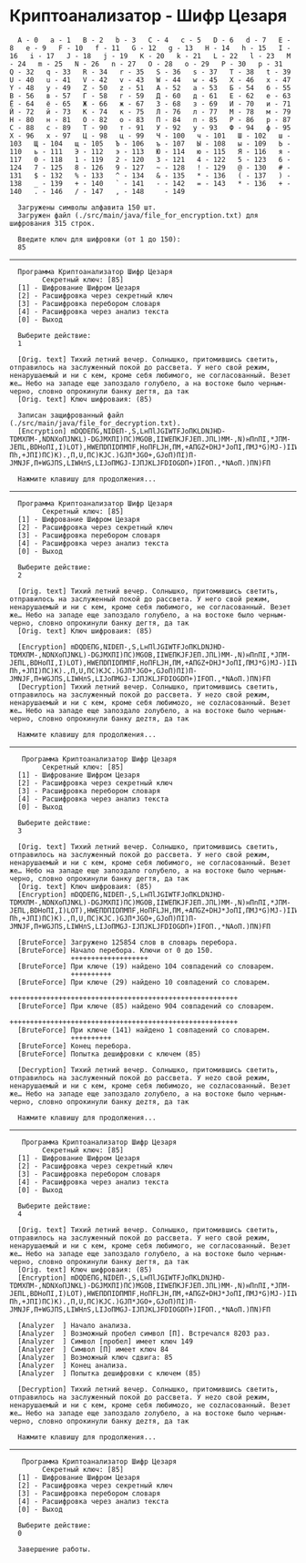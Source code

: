 # Криптоанализатор - Шифр Цезаря

      A - 0   a - 1   B - 2   b - 3   C - 4   c - 5   D - 6   d - 7   E - 8   e - 9   F - 10   f - 11   G - 12   g - 13   H - 14   h - 15   I - 16   i - 17   J - 18   j - 19   K - 20   k - 21   L - 22   l - 23   M - 24   m - 25   N - 26   n - 27   O - 28   o - 29   P - 30   p - 31   Q - 32   q - 33   R - 34   r - 35   S - 36   s - 37   T - 38   t - 39   U - 40   u - 41   V - 42   v - 43   W - 44   w - 45   X - 46   x - 47   Y - 48   y - 49   Z - 50   z - 51   А - 52   а - 53   Б - 54   б - 55   В - 56   в - 57   Г - 58   г - 59   Д - 60   д - 61   Е - 62   е - 63   Ё - 64   ё - 65   Ж - 66   ж - 67   З - 68   з - 69   И - 70   и - 71   Й - 72   й - 73   К - 74   к - 75   Л - 76   л - 77   М - 78   м - 79   Н - 80   н - 81   О - 82   о - 83   П - 84   п - 85   Р - 86   р - 87   С - 88   с - 89   Т - 90   т - 91   У - 92   у - 93   Ф - 94   ф - 95   Х - 96   х - 97   Ц - 98   ц - 99   Ч - 100   ч - 101   Ш - 102   ш - 103   Щ - 104   щ - 105   Ъ - 106   ъ - 107   Ы - 108   ы - 109   Ь - 110   ь - 111   Э - 112   э - 113   Ю - 114   ю - 115   Я - 116   я - 117   0 - 118   1 - 119   2 - 120   3 - 121   4 - 122   5 - 123   6 - 124   7 - 125   8 - 126   9 - 127   ~ - 128   ! - 129   @ - 130   # - 131   $ - 132   % - 133   ^ - 134   & - 135   * - 136   ( - 137   ) - 138   _ - 139   + - 140   ` - 141   - - 142   = - 143   * - 136   + - 140   . - 146   / - 147   , - 148     - 149   

      Загружены символы алфавита 150 шт.
      Загружен файл (./src/main/java/file_for_encryption.txt) для шифрования 315 строк.

      Введите ключ для шифровки (от 1 до 150):
      85

----------------------------------------------------------------
      Программа Криптоанализатор Шифр Цезаря
            Секретный ключ: [85]
      [1] - Шифрование Шифром Цезаря
      [2] - Расшифровка через секретный ключ
      [3] - Расшифровка перебором словаря
      [4] - Расшифровка через анализ текста
      [0] - Выход

      Выберите действие: 
      1

      [Orig. text] Тихий летний вечер. Солнышко, притомившись светить, отправилось на заслуженный покой до рассвета. У него свой режим, ненарушаемый и ни с кем, кроме себя любимого, не согласованный. Везет же… Небо на западе еще запоздало голубело, а на востоке было черным-черно, словно опрокинули банку дегтя, да так 
      [Orig. text] Ключ шифроваия: (85)

      Записан защифрованный файл (./src/main/java/file_for_decryption.txt).
      [Encryption] mDQDEПG,NIDEП-,S,LнПlJGIWTFJоПKLDNJHD-TDMXПM-,NDNXоПJNKL)-DGJMXПI)ПC)MGOB,IIWEПKJFJEП.JПL)MM-,N)нПnПI,*JПM-JEПL,BDHоПI,I)LOT),HWEПDПIDПMПF,HоПFLJH,ПM,+АПGZ+DHJ*JоПI,ПMJ*G)MJ-)IIWEнП`,C,NПB,…Пh,+JПI)ПC)K).,П,U,ПC)KJC.)GJП*JGO+,GJоП)ПI)П-JMNJF,П+WGJПS,LIWHлS,LIJоПMGJ-IJПJKLJFDIOGDП+)IFOП.,*NАоП.)ПN)FП

      Нажмите клавишу для продолжения...

----------------------------------------------------------------
      Программа Криптоанализатор Шифр Цезаря
            Секретный ключ: [85]
      [1] - Шифрование Шифром Цезаря
      [2] - Расшифровка через секретный ключ
      [3] - Расшифровка перебором словаря
      [4] - Расшифровка через анализ текста
      [0] - Выход

      Выберите действие: 
      2

      [Orig. text] Тихий летний вечер. Солнышко, притомившись светить, отправилось на заслуженный покой до рассвета. У него свой режим, ненарушаемый и ни с кем, кроме себя любимого, не согласованный. Везет же… Небо на западе еще запоздало голубело, а на востоке было черным-черно, словно опрокинули банку дегтя, да так 
      [Orig. text] Ключ шифроваия: (85)

      [Encryption] mDQDEПG,NIDEП-,S,LнПlJGIWTFJоПKLDNJHD-TDMXПM-,NDNXоПJNKL)-DGJMXПI)ПC)MGOB,IIWEПKJFJEП.JПL)MM-,N)нПnПI,*JПM-JEПL,BDHоПI,I)LOT),HWEПDПIDПMПF,HоПFLJH,ПM,+АПGZ+DHJ*JоПI,ПMJ*G)MJ-)IIWEнП`,C,NПB,…Пh,+JПI)ПC)K).,П,U,ПC)KJC.)GJП*JGO+,GJоП)ПI)П-JMNJF,П+WGJПS,LIWHлS,LIJоПMGJ-IJПJKLJFDIOGDП+)IFOП.,*NАоП.)ПN)FП
      [Decryption] Тихий летний вечер. Солнышко, притомившись светить, отправилось на заслуженный покой до рассвета. У неzо свой режим, ненарушаемый и ни с кем, кроме себя любимоzо, не соzласованный. Везет же… Небо на западе еще запоздало zолубело, а на востоке было черным-черно, словно опрокинули банку деzтя, да так 
      
      Нажмите клавишу для продолжения...

----------------------------------------------------------------
       Программа Криптоанализатор Шифр Цезаря
            Секретный ключ: [85]
      [1] - Шифрование Шифром Цезаря
      [2] - Расшифровка через секретный ключ
      [3] - Расшифровка перебором словаря
      [4] - Расшифровка через анализ текста
      [0] - Выход

      Выберите действие: 
      3

      [Orig. text] Тихий летний вечер. Солнышко, притомившись светить, отправилось на заслуженный покой до рассвета. У него свой режим, ненарушаемый и ни с кем, кроме себя любимого, не согласованный. Везет же… Небо на западе еще запоздало голубело, а на востоке было черным-черно, словно опрокинули банку дегтя, да так 
      [Orig. text] Ключ шифроваия: (85)
      [Encryption] mDQDEПG,NIDEП-,S,LнПlJGIWTFJоПKLDNJHD-TDMXПM-,NDNXоПJNKL)-DGJMXПI)ПC)MGOB,IIWEПKJFJEП.JПL)MM-,N)нПnПI,*JПM-JEПL,BDHоПI,I)LOT),HWEПDПIDПMПF,HоПFLJH,ПM,+АПGZ+DHJ*JоПI,ПMJ*G)MJ-)IIWEнП`,C,NПB,…Пh,+JПI)ПC)K).,П,U,ПC)KJC.)GJП*JGO+,GJоП)ПI)П-JMNJF,П+WGJПS,LIWHлS,LIJоПMGJ-IJПJKLJFDIOGDП+)IFOП.,*NАоП.)ПN)FП

      [BruteForce] Загружено 125854 слов в словарь перебора.
      [BruteForce] Начало перебора. Ключи от 0 до 150.
                   +++++++++++++++++++
      [BruteForce] При ключе (19) найдено 104 совпадений со словарем.
                   ++++++++++
      [BruteForce] При ключе (29) найдено 10 совпадений со словарем.
                   ++++++++++++++++++++++++++++++++++++++++++++++++++++++++
      [BruteForce] При ключе (85) найдено 904 совпадений со словарем.
                   ++++++++++++++++++++++++++++++++++++++++++++++++++++++++
      [BruteForce] При ключе (141) найдено 1 совпадений со словарем.
                   ++++++++++
      [BruteForce] Конец перебора.
      [BruteForce] Попытка дешифровки с ключем (85)

      [Decryption] Тихий летний вечер. Солнышко, притомившись светить, отправилось на заслуженный покой до рассвета. У неzо свой режим, ненарушаемый и ни с кем, кроме себя любимоzо, не соzласованный. Везет же… Небо на западе еще запоздало zолубело, а на востоке было черным-черно, словно опрокинули банку деzтя, да так 
      
      Нажмите клавишу для продолжения...

----------------------------------------------------------------
       Программа Криптоанализатор Шифр Цезаря
            Секретный ключ: [85]
      [1] - Шифрование Шифром Цезаря
      [2] - Расшифровка через секретный ключ
      [3] - Расшифровка перебором словаря
      [4] - Расшифровка через анализ текста
      [0] - Выход

      Выберите действие: 
      4

      [Orig. text] Тихий летний вечер. Солнышко, притомившись светить, отправилось на заслуженный покой до рассвета. У него свой режим, ненарушаемый и ни с кем, кроме себя любимого, не согласованный. Везет же… Небо на западе еще запоздало голубело, а на востоке было черным-черно, словно опрокинули банку дегтя, да так 
      [Orig. text] Ключ шифроваия: (85)
      [Encryption] mDQDEПG,NIDEП-,S,LнПlJGIWTFJоПKLDNJHD-TDMXПM-,NDNXоПJNKL)-DGJMXПI)ПC)MGOB,IIWEПKJFJEП.JПL)MM-,N)нПnПI,*JПM-JEПL,BDHоПI,I)LOT),HWEПDПIDПMПF,HоПFLJH,ПM,+АПGZ+DHJ*JоПI,ПMJ*G)MJ-)IIWEнП`,C,NПB,…Пh,+JПI)ПC)K).,П,U,ПC)KJC.)GJП*JGO+,GJоП)ПI)П-JMNJF,П+WGJПS,LIWHлS,LIJоПMGJ-IJПJKLJFDIOGDП+)IFOП.,*NАоП.)ПN)FП

      [Analyzer  ] Начало анализа.
      [Analyzer  ] Возможный пробел символ [П]. Встречался 8203 раз.
      [Analyzer  ] Cимвол [пробел] имеет ключ 149
      [Analyzer  ] Cимвол [П] имеет ключ 84
      [Analyzer  ] Возможный ключ сдвига: 85
      [Analyzer  ] Конец анализа.
      [Analyzer  ] Попытка дешифровки с ключем (85)

      [Decryption] Тихий летний вечер. Солнышко, притомившись светить, отправилось на заслуженный покой до рассвета. У неzо свой режим, ненарушаемый и ни с кем, кроме себя любимоzо, не соzласованный. Везет же… Небо на западе еще запоздало zолубело, а на востоке было черным-черно, словно опрокинули банку деzтя, да так 
      
      Нажмите клавишу для продолжения...

----------------------------------------------------------------
       Программа Криптоанализатор Шифр Цезаря
            Секретный ключ: [85]
      [1] - Шифрование Шифром Цезаря
      [2] - Расшифровка через секретный ключ
      [3] - Расшифровка перебором словаря
      [4] - Расшифровка через анализ текста
      [0] - Выход

      Выберите действие: 
      0
      
      Завершение работы.